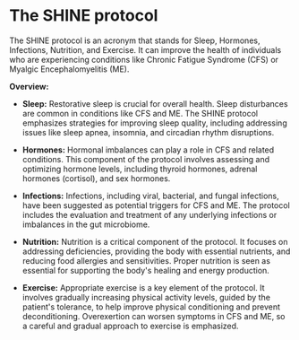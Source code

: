# The SHINE protocol

The SHINE protocol is an acronym that stands for Sleep, Hormones, Infections, Nutrition, and Exercise. It can improve the health of individuals who are experiencing conditions like Chronic Fatigue Syndrome (CFS) or Myalgic Encephalomyelitis (ME).

**Overview:**

* **Sleep:** Restorative sleep is crucial for overall health. Sleep disturbances are common in conditions like CFS and ME. The SHINE protocol emphasizes strategies for improving sleep quality, including addressing issues like sleep apnea, insomnia, and circadian rhythm disruptions.

* **Hormones:** Hormonal imbalances can play a role in CFS and related conditions. This component of the protocol involves assessing and optimizing hormone levels, including thyroid hormones, adrenal hormones (cortisol), and sex hormones.

* **Infections:** Infections, including viral, bacterial, and fungal infections, have been suggested as potential triggers for CFS and ME. The protocol includes the evaluation and treatment of any underlying infections or imbalances in the gut microbiome.

* **Nutrition:** Nutrition is a critical component of the protocol. It focuses on addressing deficiencies, providing the body with essential nutrients, and reducing food allergies and sensitivities. Proper nutrition is seen as essential for supporting the body's healing and energy production.

* **Exercise:** Appropriate exercise is a key element of the protocol. It involves gradually increasing physical activity levels, guided by the patient's tolerance, to help improve physical conditioning and prevent deconditioning. Overexertion can worsen symptoms in CFS and ME, so a careful and gradual approach to exercise is emphasized.
